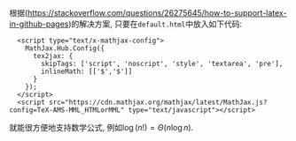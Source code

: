 根据(https://stackoverflow.com/questions/26275645/how-to-support-latex-in-github-pages)的解决方案, 
只要在`default.html`中放入如下代码:
````
  <script type="text/x-mathjax-config">
    MathJax.Hub.Config({
      tex2jax: {
        skipTags: ['script', 'noscript', 'style', 'textarea', 'pre'],
        inlineMath: [['$','$']]
      }
    });
  </script>
  <script src="https://cdn.mathjax.org/mathjax/latest/MathJax.js?config=TeX-AMS-MML_HTMLorMML" type="text/javascript"></script> 
````
就能很方便地支持数学公式, 例如$\log(n!) = \Theta(n\log{n})$.

